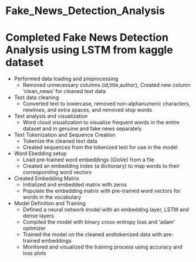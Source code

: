 # Fake_News_Detection_Analysis
# Completed Fake News Detection Analysis using LSTM from kaggle dataset
- Performed data loading and preprocessing
  - Removed unnecessary columns (id,title,author), Created new column ‘clean_news’ for cleaned text data
- Text data cleaning
  - Converted text to lowercase, removed non-alphanumeric characters, newlines, and extra spaces, and removed stop words
- Text analysis and visualization
  - Word cloud visualization to visualize frequent words in the entire dataset and in genuine and fake news separately
- Text Tokenization and Sequence Creation
  - Tokenize the cleaned text data
  - Created sequences from the tokenized text for use in the model
- Word Ebedding setup
  - Load pre-trained word embeddings (GloVe) from a file
  - Created an embedding index (a dictionary) to map words to their corresponding word vectors
- Created Embedding Matrix
  - Initialized and embedded matrix with zeros
  - Populate the embedding matrix with pre-trained word vectors for words in the vocabulary
- Model Definition and Training
  - Defined a neural network model with an embedding layer, LSTM and dense layers
  -   Compiled the model with binary cross-entropy loss and ‘adam’ optimizer
  - Trained the model on the cleaned andtokenized data with pre-trained embeddings
  - Monitored and visualized the training process using accuracy and loss plots
